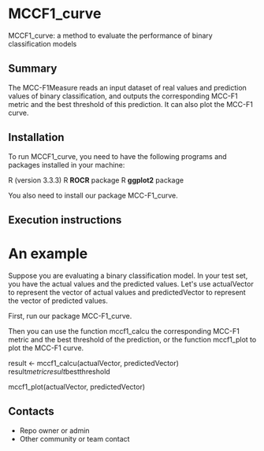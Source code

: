 # MCCF1_curve #

MCCF1_curve: a method to evaluate the performance of binary classification models

## Summary ##

The MCC-F1Measure reads an input dataset of real values and prediction values of binary classification, and outputs the corresponding MCC-F1 metric and the best threshold of this prediction. It can also plot the MCC-F1 curve.

## Installation ##

To run MCCF1_curve, you need to have the following programs and packages installed in your machine:

R (version 3.3.3)
R **ROCR** package
R **ggplot2** package

You also need to install our package MCC-F1_curve.

## Execution instructions ##

# An example

Suppose you are evaluating a binary classification model. In your test set, you have the actual values and the predicted values. Let's use actualVector to represent the vector of actual values and predictedVector to represent the vector of predicted values.

First, run our package MCC-F1_curve.

Then you can use the function mccf1_calcu the corresponding MCC-F1 metric and the best threshold of the prediction, or the function mccf1_plot to plot the MCC-F1 curve.

result <- mccf1_calcu(actualVector, predictedVector)
result$metric
result$bestthreshold

mccf1_plot(actualVector, predictedVector)

## Contacts ##

* Repo owner or admin
* Other community or team contact
